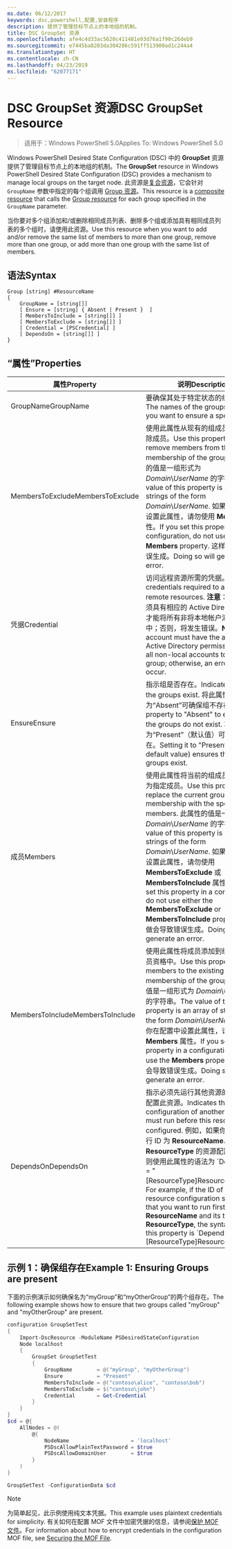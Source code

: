 ```yaml
---
ms.date: 06/12/2017
keywords: dsc,powershell,配置,安装程序
description: 提供了管理目标节点上的本地组的机制。
title: DSC GroupSet 资源
ms.openlocfilehash: afe4c4d33ac5620c411481e93d76a1f90c26deb9
ms.sourcegitcommit: e7445ba8203da304286c591ff513900ad1c244a4
ms.translationtype: HT
ms.contentlocale: zh-CN
ms.lasthandoff: 04/23/2019
ms.locfileid: "62077171"
---
```

# <a name="dsc-groupset-resource"></a><span data-ttu-id="4edc6-104">DSC GroupSet 资源</span><span class="sxs-lookup"><span data-stu-id="4edc6-104">DSC GroupSet Resource</span></span>

> <span data-ttu-id="4edc6-105">适用于：Windows PowerShell 5.0</span><span class="sxs-lookup"><span data-stu-id="4edc6-105">Applies To: Windows PowerShell 5.0</span></span>

<span data-ttu-id="4edc6-106">Windows PowerShell Desired State Configuration (DSC) 中的 **GroupSet** 资源提供了管理目标节点上的本地组的机制。</span><span class="sxs-lookup"><span data-stu-id="4edc6-106">The **GroupSet** resource in Windows PowerShell Desired State Configuration (DSC) provides a mechanism to manage local groups on the target node.</span></span> <span data-ttu-id="4edc6-107">此资源是[复合资源](../../../resources/authoringResourceComposite.md)，它会针对 `GroupName` 参数中指定的每个组调用 [Group 资源](groupResource.md)。</span><span class="sxs-lookup"><span data-stu-id="4edc6-107">This resource is a [composite resource](../../../resources/authoringResourceComposite.md) that calls the [Group resource](groupResource.md) for each group specified in the `GroupName` parameter.</span></span>

<span data-ttu-id="4edc6-108">当你要对多个组添加和/或删除相同成员列表、删除多个组或添加具有相同成员列表的多个组时，请使用此资源。</span><span class="sxs-lookup"><span data-stu-id="4edc6-108">Use this resource when you want to add and/or remove the same list of members to more than one group, remove more than one group, or add more than one group with the same list of members.</span></span>

## <a name="syntax"></a><span data-ttu-id="4edc6-109">语法</span><span class="sxs-lookup"><span data-stu-id="4edc6-109">Syntax</span></span>

```
Group [string] #ResourceName
{
    GroupName = [string[]]
    [ Ensure = [string] { Absent | Present }  ]
    [ MembersToInclude = [string[]] ]
    [ MembersToExclude = [string[]] ]
    [ Credential = [PSCredential] ]
    [ DependsOn = [string[]] ]
}
```

## <a name="properties"></a><span data-ttu-id="4edc6-110">“属性”</span><span class="sxs-lookup"><span data-stu-id="4edc6-110">Properties</span></span>

|  <span data-ttu-id="4edc6-111">属性</span><span class="sxs-lookup"><span data-stu-id="4edc6-111">Property</span></span>  |  <span data-ttu-id="4edc6-112">说明</span><span class="sxs-lookup"><span data-stu-id="4edc6-112">Description</span></span>   |
|---|---|
| <span data-ttu-id="4edc6-113">GroupName</span><span class="sxs-lookup"><span data-stu-id="4edc6-113">GroupName</span></span>| <span data-ttu-id="4edc6-114">要确保其处于特定状态的组的名称。</span><span class="sxs-lookup"><span data-stu-id="4edc6-114">The names of the groups for which you want to ensure a specific state.</span></span>|
| <span data-ttu-id="4edc6-115">MembersToExclude</span><span class="sxs-lookup"><span data-stu-id="4edc6-115">MembersToExclude</span></span>| <span data-ttu-id="4edc6-116">使用此属性从现有的组成员身份中删除成员。</span><span class="sxs-lookup"><span data-stu-id="4edc6-116">Use this property to remove members from the existing membership of the groups.</span></span> <span data-ttu-id="4edc6-117">此属性的值是一组形式为 *Domain*\\*UserName* 的字符串。</span><span class="sxs-lookup"><span data-stu-id="4edc6-117">The value of this property is an array of strings of the form *Domain*\\*UserName*.</span></span> <span data-ttu-id="4edc6-118">如果你在配置中设置此属性，请勿使用 **Members** 属性。</span><span class="sxs-lookup"><span data-stu-id="4edc6-118">If you set this property in a configuration, do not use the **Members** property.</span></span> <span data-ttu-id="4edc6-119">这样做会导致错误生成。</span><span class="sxs-lookup"><span data-stu-id="4edc6-119">Doing so will generate an error.</span></span>|
| <span data-ttu-id="4edc6-120">凭据</span><span class="sxs-lookup"><span data-stu-id="4edc6-120">Credential</span></span>| <span data-ttu-id="4edc6-121">访问远程资源所需的凭据。</span><span class="sxs-lookup"><span data-stu-id="4edc6-121">The credentials required to access remote resources.</span></span> <span data-ttu-id="4edc6-122">**注意**：此帐户必须具有相应的 Active Directory 权限才能将所有非将本地帐户添加到组中；否则，将发生错误。</span><span class="sxs-lookup"><span data-stu-id="4edc6-122">**Note**: This account must have the appropriate Active Directory permissions to add all non-local accounts to the group; otherwise, an error will occur.</span></span>
| <span data-ttu-id="4edc6-123">Ensure</span><span class="sxs-lookup"><span data-stu-id="4edc6-123">Ensure</span></span>| <span data-ttu-id="4edc6-124">指示组是否存在。</span><span class="sxs-lookup"><span data-stu-id="4edc6-124">Indicates whether the groups exist.</span></span> <span data-ttu-id="4edc6-125">将此属性设置为“Absent”可确保组不存在。</span><span class="sxs-lookup"><span data-stu-id="4edc6-125">Set this property to "Absent" to ensure that the groups do not exist.</span></span> <span data-ttu-id="4edc6-126">将它设置为“Present”（默认值）可确保组存在。</span><span class="sxs-lookup"><span data-stu-id="4edc6-126">Setting it to "Present" (the default value) ensures that the groups exist.</span></span>|
| <span data-ttu-id="4edc6-127">成员</span><span class="sxs-lookup"><span data-stu-id="4edc6-127">Members</span></span>| <span data-ttu-id="4edc6-128">使用此属性将当前的组成员身份替换为指定成员。</span><span class="sxs-lookup"><span data-stu-id="4edc6-128">Use this property to replace the current group membership with the specified members.</span></span> <span data-ttu-id="4edc6-129">此属性的值是一组形式为 *Domain*\\*UserName* 的字符串。</span><span class="sxs-lookup"><span data-stu-id="4edc6-129">The value of this property is an array of strings of the form *Domain*\\*UserName*.</span></span> <span data-ttu-id="4edc6-130">如果你在配置中设置此属性，请勿使用 **MembersToExclude** 或 **MembersToInclude** 属性。</span><span class="sxs-lookup"><span data-stu-id="4edc6-130">If you set this property in a configuration, do not use either the **MembersToExclude** or **MembersToInclude** property.</span></span> <span data-ttu-id="4edc6-131">这样做会导致错误生成。</span><span class="sxs-lookup"><span data-stu-id="4edc6-131">Doing so will generate an error.</span></span>|
| <span data-ttu-id="4edc6-132">MembersToInclude</span><span class="sxs-lookup"><span data-stu-id="4edc6-132">MembersToInclude</span></span>| <span data-ttu-id="4edc6-133">使用此属性将成员添加到组的现有成员资格中。</span><span class="sxs-lookup"><span data-stu-id="4edc6-133">Use this property to add members to the existing membership of the group.</span></span> <span data-ttu-id="4edc6-134">此属性的值是一组形式为 *Domain*\\*UserName* 的字符串。</span><span class="sxs-lookup"><span data-stu-id="4edc6-134">The value of this property is an array of strings of the form *Domain*\\*UserName*.</span></span> <span data-ttu-id="4edc6-135">如果你在配置中设置此属性，请勿使用 **Members** 属性。</span><span class="sxs-lookup"><span data-stu-id="4edc6-135">If you set this property in a configuration, do not use the **Members** property.</span></span> <span data-ttu-id="4edc6-136">这样做会导致错误生成。</span><span class="sxs-lookup"><span data-stu-id="4edc6-136">Doing so will generate an error.</span></span>|
| <span data-ttu-id="4edc6-137">DependsOn</span><span class="sxs-lookup"><span data-stu-id="4edc6-137">DependsOn</span></span> | <span data-ttu-id="4edc6-138">指示必须先运行其他资源的配置，再配置此资源。</span><span class="sxs-lookup"><span data-stu-id="4edc6-138">Indicates that the configuration of another resource must run before this resource is configured.</span></span> <span data-ttu-id="4edc6-139">例如，如果你想要首先运行 ID 为 __ResourceName__、类型为 __ResourceType__ 的资源配置脚本块，则使用此属性的语法为 \`DependsOn = "[ResourceType]ResourceName"\`\`。</span><span class="sxs-lookup"><span data-stu-id="4edc6-139">For example, if the ID of the resource configuration script block that you want to run first is __ResourceName__ and its type is __ResourceType__, the syntax for using this property is \`DependsOn = "[ResourceType]ResourceName"\`\`.</span></span>|

## <a name="example-1-ensuring-groups-are-present"></a><span data-ttu-id="4edc6-140">示例 1：确保组存在</span><span class="sxs-lookup"><span data-stu-id="4edc6-140">Example 1: Ensuring Groups are present</span></span>

<span data-ttu-id="4edc6-141">下面的示例演示如何确保名为“myGroup”和“myOtherGroup”的两个组存在。</span><span class="sxs-lookup"><span data-stu-id="4edc6-141">The following example shows how to ensure that two groups called "myGroup" and "myOtherGroup" are present.</span></span>

```powershell
configuration GroupSetTest
{
    Import-DscResource -ModuleName PSDesiredStateConfiguration
    Node localhost
    {
        GroupSet GroupSetTest
        {
            GroupName        = @("myGroup", "myOtherGroup")
            Ensure           = "Present"
            MembersToInclude = @("contoso\alice", "contoso\bob")
            MembersToExclude = $("contoso\john")
            Credential       = Get-Credential
        }
    }
}
$cd = @{
    AllNodes = @(
        @{
            NodeName                    = 'localhost'
            PSDscAllowPlainTextPassword = $true
            PSDscAllowDomainUser        = $true
        }
    )
}

GroupSetTest -ConfigurationData $cd
```

> [!NOTE]
> <span data-ttu-id="4edc6-142">为简单起见，此示例使用纯文本凭据。</span><span class="sxs-lookup"><span data-stu-id="4edc6-142">This example uses plaintext credentials for simplicity.</span></span> <span data-ttu-id="4edc6-143">有关如何在配置 MOF 文件中加密凭据的信息，请参阅[保护 MOF 文件](../../../pull-server/secureMOF.md)。</span><span class="sxs-lookup"><span data-stu-id="4edc6-143">For information about how to encrypt credentials in the configuration MOF file, see [Securing the MOF File](../../../pull-server/secureMOF.md).</span></span>
